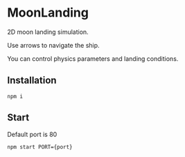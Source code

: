 # MoonLanding

2D moon landing simulation.

Use arrows to navigate the ship.

You can control physics parameters and landing conditions.

## Installation
```
npm i
```

## Start
Default port is 80
```
npm start PORT={port}
```

